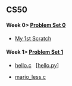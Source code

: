 ## CS50


#### Week 0> [Problem Set 0](https://docs.cs50.net/2018/x/psets/0/pset0.html)
* [My 1st Scratch](https://scratch.mit.edu/projects/266986211/)

#### Week 1> [Problem Set 1](https://docs.cs50.net/2019/x/psets/1/index.html)
* [hello.c](https://github.com/yyzz1010/cs50/blob/master/hello.c)&nbsp;&nbsp;&nbsp;[[hello.py](https://github.com/yyzz1010/cs50/blob/master/hello.py)]</p>
* [mario_less.c](https://github.com/yyzz1010/cs50/blob/master/mario_less.c)

